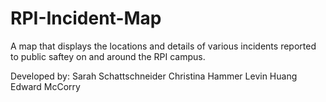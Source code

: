 # RPI-Incident-Map
A map that displays the locations and details of various incidents reported to public saftey on and around the RPI campus.

Developed by:
Sarah Schattschneider
Christina Hammer
Levin Huang
Edward McCorry